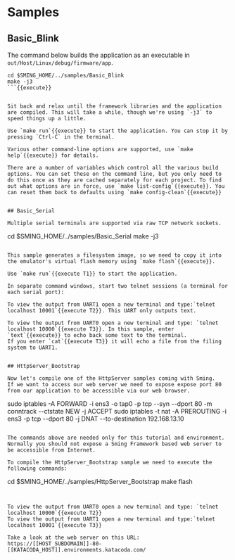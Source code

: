 # Samples

## Basic_Blink

The command below builds the application as an executable in `out/Host/Linux/debug/firmware/app`.


```
cd $SMING_HOME/../samples/Basic_Blink
make -j3
```{{execute}}


Sit back and relax until the framework libraries and the application are compiled. This will take a while, though we're using `-j3` to speed things up a little.

Use `make run`{{execute}} to start the application. You can stop it by pressing `Ctrl-C` in the terminal.

Various other command-line options are supported, use `make help`{{execute}} for details.

There are a number of variables which control all the various build options. You can set these on the command line, but you only need to do this once as they are cached separately for each project. To find out what options are in force, use `make list-config`{{execute}}. You can reset them back to defaults using `make config-clean`{{execute}}


## Basic_Serial

Multiple serial terminals are supported via raw TCP network sockets.

```
cd $SMING_HOME/../samples/Basic_Serial
make -j3
```{{execute T1}}

This sample generates a filesystem image, so we need to copy it into the emulator's virtual flash memory using `make flash`{{execute}}.

Use `make run`{{execute T1}} to start the application.

In separate command windows, start two telnet sessions (a terminal for each serial port):

To view the output from UART1 open a new terminal and type:`telnet localhost 10001`{{execute T2}}. This UART only outputs text.

To view the output from UART0 open a new terminal and type: `telnet localhost 10000`{{execute T3}}. In this sample, enter `text`{{execute}} to echo back some text to the terminal.
If you enter `cat`{{execute T3}} it will echo a file from the filing system to UART1.


## HttpServer_Bootstrap

Now let's compile one of the HttpServer samples coming with Sming. 
If we want to access our web server we need to expose expose port 80 from our application to be accessible via our web browser.
```
sudo iptables -A FORWARD -i ens3 -o tap0 -p tcp --syn --dport 80 -m conntrack --ctstate NEW -j ACCEPT
sudo iptables -t nat -A PREROUTING -i ens3 -p tcp --dport 80 -j DNAT --to-destination 192.168.13.10
```{{execute}}

The commands above are needed only for this tutorial and environment. Normally you should not expose a Sming Framework based web server to be accessible from Internet.

To compile the HttpServer_Bootstrap sample we need to execute the following commands:

```
cd $SMING_HOME/../samples/HttpServer_Bootstrap
make flash
```{{execute}}


To view the output from UART0 open a new terminal and type: `telnet localhost 10000`{{execute T2}}
To view the output from UART1 open a new terminal and type:`telnet localhost 10001`{{execute T3}}

Take a look at the web server on this URL: 
https://[[HOST_SUBDOMAIN]]-80-[[KATACODA_HOST]].environments.katacoda.com/

